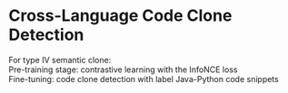 # Cross-Language Code Clone Detection  
For type IV semantic clone:  
Pre-training stage: contrastive learning with the InfoNCE loss  
Fine-tuning: code clone detection with label Java-Python code snippets  
